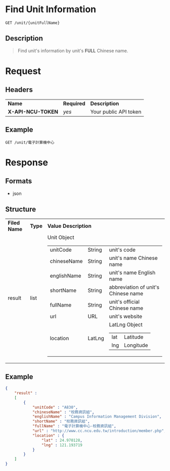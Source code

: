 # Find Unit Information

```
GET /unit/{unitFullName}
```

## Description
> Find unit's information by unit's **FULL** Chinese name.

# Request
## Headers
<table>
  <tr>
    <td><b>Name</b></td>
    <td><b>Required</b></td>
    <td><b>Description</b></td>
  </tr>
  <tr>
    <td><b>X-API-NCU-TOKEN</b></td>
    <td><i>yes</i></td>
    <td>Your public API token</td>
  </tr>
</table>

## Example
```
GET /unit/電子計算機中心
```

# Response

## Formats
- json

## Structure
<table>
    <tr>
		<td><b>Filed Name</b></td>
		<td><b>Type</b></td>
		<td><b>Value Description</b></td>
	</tr>
    <tr>
        <td>result</td>
        <td>list</td>
        <td>
			Unit Object
            <table>
                <tr>
                    <td>unitCode</td>
                    <td>String</td>
                    <td>unit's code</td>
                </tr>
                <tr>
                    <td>chineseName</td>
                    <td>String</td>
                    <td>unit's name Chinese name</td>
                </tr>
                <tr>
                    <td>englishName</td>
                    <td>String</td>
                    <td>unit's name English name</td>
                </tr>
                <tr>
                    <td>shortName</td>
                    <td>String</td>
                    <td>abbreviation of unit's Chinese name</td>
                </tr>
                <tr>
                    <td>fullName</td>
                    <td>String</td>
                    <td>unit's official Chinese name</td>
                </tr>
                <tr>
                    <td>url</td>
                    <td>URL</td>
                    <td>unit's website</td>
                </tr>
                <tr>
                    <td>location</td>
                    <td>LatLng</td>
                    <td>
						LatLng Object
						<table>
							<tr>
								<td>lat</td>
								<td>Latitude</td>
							</tr>
							<tr>
								<td>lng</td>
								<td>Longitude</td>
							</tr>
						</table>
					</td>
                </tr>
            </table>
        </td>
    </tr>
</table>

## Example
```json
{
	"result" :
	[
		{
			"unitCode" : "A830",
			"chineseName" : "校務資訊組",
			"englishName" : "Campus Information Management Division",
			"shortName" : "校務資訊組",
			"fullName" : "電子計算機中心-校務資訊組",
			"url" : "http://www.cc.ncu.edu.tw/introduction/member.php",
			"location" : {
				"lat" : 24.970128,
				"lng" : 121.193719
			}
		}
	]
}
```
